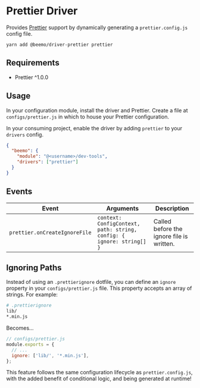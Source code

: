 # Prettier Driver

Provides [Prettier](https://github.com/prettier/prettier) support by dynamically generating a
`prettier.config.js` config file.

```
yarn add @beemo/driver-prettier prettier
```

## Requirements

- Prettier ^1.0.0

## Usage

In your configuration module, install the driver and Prettier. Create a file at
`configs/prettier.js` in which to house your Prettier configuration.

In your consuming project, enable the driver by adding `prettier` to your `drivers` config.

```json
{
  "beemo": {
    "module": "@<username>/dev-tools",
    "drivers": ["prettier"]
  }
}
```

## Events

| Event                         | Arguments                                                            | Description                               |
| ----------------------------- | -------------------------------------------------------------------- | ----------------------------------------- |
| `prettier.onCreateIgnoreFile` | `context: ConfigContext, path: string, config: { ignore: string[] }` | Called before the ignore file is written. |

## Ignoring Paths

Instead of using an `.prettierignore` dotfile, you can define an `ignore` property in your
`configs/prettier.js` file. This property accepts an array of strings. For example:

```bash
# .prettierignore
lib/
*.min.js
```

Becomes...

```js
// configs/prettier.js
module.exports = {
  // ...
  ignore: ['lib/', '*.min.js'],
};
```

This feature follows the same configuration lifecycle as `prettier.config.js`, with the added
benefit of conditional logic, and being generated at runtime!
